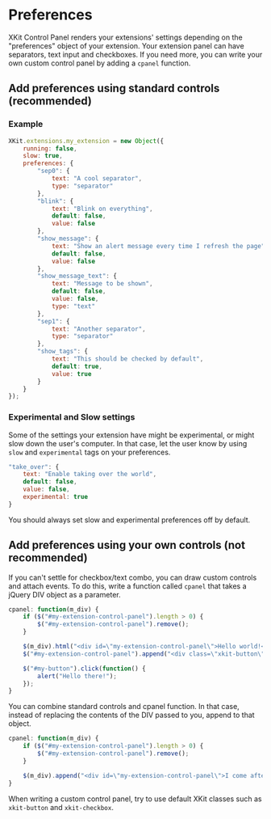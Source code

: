 # Preferences

XKit Control Panel renders your extensions' settings depending on the "preferences" object of your extension. Your extension panel can have separators, text input and checkboxes. If you need more, you can write your own custom control panel by adding a `cpanel` function.

## Add preferences using standard controls (recommended)

### Example

```javascript
XKit.extensions.my_extension = new Object({
    running: false,
    slow: true,
    preferences: {
        "sep0": {
            text: "A cool separator",
            type: "separator"
        },
        "blink": {
            text: "Blink on everything",
            default: false,
            value: false
        },
        "show_message": {
            text: "Show an alert message every time I refresh the page",
            default: false,
            value: false
        },
        "show_message_text": {
            text: "Message to be shown",
            default: false,
            value: false,
            type: "text"
        },
        "sep1": {
            text: "Another separator",
            type: "separator"
        },
        "show_tags": {
            text: "This should be checked by default",
            default: true,
            value: true
        }
    }
});
```

### Experimental and Slow settings

Some of the settings your extension have might be experimental, or might slow down the user's computer. In that case, let the user know by using `slow` and `experimental` tags on your preferences.

```javascript
"take_over": {
    text: "Enable taking over the world",
    default: false,
    value: false,
    experimental: true
}
```

You should always set slow and experimental preferences off by default.

## Add preferences using your own controls (not recommended)

If you can't settle for checkbox/text combo, you can draw custom controls and attach events. To do this, write a function called `cpanel` that takes a jQuery DIV object as a parameter.

```javascript
cpanel: function(m_div) {
    if ($("#my-extension-control-panel").length > 0) {
        $("#my-extension-control-panel").remove();
    }

    $(m_div).html("<div id=\"my-extension-control-panel\">Hello world!</div>");
    $("#my-extension-control-panel").append("<div class=\"xkit-button\" id=\"my-button\">Say hi!</div>");

    $("#my-button").click(function() {
        alert("Hello there!");
    });
}
```

You can combine standard controls and cpanel function. In that case, instead of replacing the contents of the DIV passed to you, append to that object.

```javascript
cpanel: function(m_div) {
    if ($("#my-extension-control-panel").length > 0) {
        $("#my-extension-control-panel").remove();
    }

    $(m_div).append("<div id=\"my-extension-control-panel\">I come after standard controls!</div>");
}
```

When writing a custom control panel, try to use default XKit classes such as `xkit-button` and `xkit-checkbox`.
